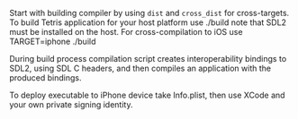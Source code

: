 Start with building compiler by using `dist` and `cross_dist` for cross-targets.
To build Tetris application for your host platform use
./build
note that SDL2 must be installed on the host.
For cross-compilation to iOS use
TARGET=iphone ./build

During build process compilation script creates interoperability bindings to SDL2, using SDL C headers,
and then compiles an application with the produced bindings.

To deploy executable to iPhone device take Info.plist, then use XCode and your own private signing identity.
